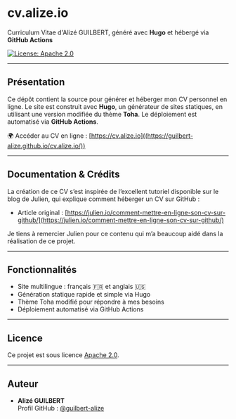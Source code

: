 # cv.alize.io

Curriculum Vitae d'Alizé GUILBERT, généré avec **Hugo** et hébergé via **GitHub Actions**

[![License: Apache 2.0](https://img.shields.io/badge/License-Apache%202.0-yellow.svg)](https://opensource.org/licenses/Apache-2.0)

---

## Présentation

Ce dépôt contient la source pour générer et héberger mon CV personnel en ligne. Le site est construit avec **Hugo**, un générateur de sites statiques, en utilisant une version modifiée du thème **Toha**. Le déploiement est automatisé via **GitHub Actions**.

🌍 Accéder au CV en ligne : [https://cv.alize.io]((https://guilbert-alize.github.io/cv.alize.io/))

---

## Documentation & Crédits

La création de ce CV s’est inspirée de l’excellent tutoriel disponible sur le blog de Julien, qui explique comment héberger un CV sur GitHub :

- Article original : [https://julien.io/comment-mettre-en-ligne-son-cv-sur-github/](https://julien.io/comment-mettre-en-ligne-son-cv-sur-github/)

Je tiens à remercier Julien pour ce contenu qui m’a beaucoup aidé dans la réalisation de ce projet.

---

## Fonctionnalités

- Site multilingue : français 🇫🇷 et anglais 🇺🇸  
- Génération statique rapide et simple via Hugo  
- Thème Toha modifié pour répondre à mes besoins  
- Déploiement automatisé via GitHub Actions

---

## Licence

Ce projet est sous licence [Apache 2.0](https://github.com/guilbert-alize/cv.alize.io/blob/main/LICENSE).

---

## Auteur

- **Alizé GUILBERT**  
  Profil GitHub : [@guilbert-alize](https://www.github.com/guilbert-alize)
